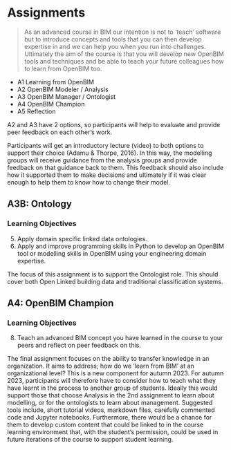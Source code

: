 # Assignments

>As an advanced course in BIM our intention is not to ‘teach’ software but to introduce concepts and tools that you can then develop expertise in and we can help you when you run into challenges. Ultimately the aim of the course is that you will develop new OpenBIM tools and techniques and be able to teach your future colleagues how to learn from OpenBIM too.

* A1	Learning from OpenBIM 
* A2	OpenBIM Modeler / Analysis
* A3	OpenBIM Manager / Ontologist
* A4	OpenBIM Champion
* A5  Reflection

A2 and A3 have 2 options, so participants will help to evaluate and provide peer feedback on each other’s work. 

Participants will get an introductory lecture (video) to both options to support their choice (Adamu & Thorpe, 2016). In this way, the modelling groups will receive guidance from the analysis groups and provide feedback on that guidance back to them. This feedback should also include how it supported them to make decisions and ultimately if it was clear enough to help them to know how to change their model.



## A3B: Ontology
### Learning Objectives
5. Apply domain specific linked data ontologies.
11. Apply and improve programming skills in Python to develop an OpenBIM tool or modelling skills in OpenBIM using your engineering domain expertise.
   
The focus of this assignment is to support the Ontologist role. This should cover both Open Linked building data and traditional classification systems.
## A4: OpenBIM Champion
### Learning Objectives
8. Teach an advanced BIM concept you have learned in the course to your peers and reflect on peer feedback on this.
   
The final assignment focuses on the ability to transfer knowledge in an organization. It aims to address; how do we ‘learn from BIM’ at an organizational level? This is a new component for autumn 2023. For autumn 2023, participants will therefore have to consider how to teach what they have learnt in the process to another group of students. Ideally this would support those that choose Analysis in the 2nd assignment to learn about modelling, or for the ontologists to learn about management. Suggested tools include, short tutorial videos, markdown files, carefully commented code and Jupyter notebooks. Furthermore, there would be a chance for them to develop custom content that could be linked to in the course learning environment that, with the student’s permission, could be used in future iterations of the course to support student learning.
